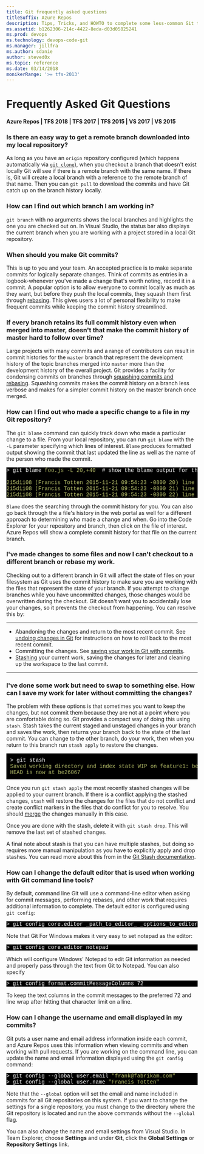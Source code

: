 ```yaml
---
title: Git frequently asked questions
titleSuffix: Azure Repos
description: Tips, Tricks, and HOWTO to complete some less-common Git tasks.
ms.assetid: b1262306-214c-4422-8eda-d03d05825241
ms.prod: devops
ms.technology: devops-code-git 
ms.manager: jillfra
ms.author: sdanie
author: steved0x
ms.topic: reference
ms.date: 03/14/2018
monikerRange: '>= tfs-2013'
---
```



#  Frequently Asked Git Questions

#### Azure Repos | TFS 2018 | TFS 2017 | TFS 2015 | VS 2017 | VS 2015

### Is there an easy way to get a remote branch downloaded into my local repository?

As long as you have an `origin` repository configured (which happens automatically via [`git clone`](clone.md)), when you checkout a
 branch that doesn't exist locally Git will see if there is a remote branch with the same name. 
If there is, Git will create a local branch with a reference to the remote branch of that name. 
Then you can `git pull` to download the commits and have Git catch up on the branch history locally.

### How can I find out which branch I am working in?

`git branch` with no arguments shows the local branches and highlights the one you are checked out on. In Visual Studio, the status bar also displays the current branch
when you are working with a project stored in a local Git repository. 

### When should you make Git commits?
This is up to you and your team. An accepted practice is to make separate commits for logically separate changes. Think of commits as entries in a logbook-whenever you've made a change that's worth noting, record it in a commit.
A popular option is to allow everyone to commit locally as much as they want, but before they push the local commits, they squash them first through [rebasing](rebase.md).
This gives users a lot of personal flexibility to make frequent commits while keeping the commit history streamlined. 

### If every branch retains its full commit history even when merged into master, doesn't that make the commit history of master hard to follow over time?

Large projects with many commits and a range of contributors can result in commit histories for the `master` branch that represent 
the development history of the topic branches merged into `master` more than the development history of the overall project. 
Git provides a facility for condensing commits on branches through [squashing commits and rebasing](rebase.md). 
Squashing commits makes the commit history on a branch less verbose and makes for a simpler commit history on the master branch once merged.

### How can I find out who made a specific change to a file in my Git repository?

The `git blame` command can quickly track down who made a particular change to a file. From your local repository, you can run `git blame` with the `-L`
parameter specifying which lines of interest. `Blame` produces formatted output showing the commit that last updated the line as well as the name of the person 
who made the commit. 

<pre style="color:white;background-color:black;font-family:Consolas,Courier,monospace;">
&gt; git blame <font color="#b5bd68">foo.js -L 20,+40</font>  # show the blame output for the next forty lines starting at line 20
<font color="#b5bd68">
215d1108 (Francis Totten 2015-11-21 09:54:23 -0800 20) line 20 of the code
215d1108 (Francis Totten 2015-11-21 09:54:23 -0800 21) line 21 of the code
215d1108 (Francis Totten 2015-11-21 09:54:23 -0800 22) line 22 of the code</font>
</pre>

`Blame` does the searching through the commit history for you. You can also go back through the a file's history in the web portal as well for a different approach to determining
who made a change and when. Go into the Code Explorer for your repository and branch, then click on the file of interest. Azure Repos will show a complete
commit history for that file on the current branch.

### I've made changes to some files and now I can't checkout to a different branch or rebase my work.
Checking out to a different branch in Git will affect the state of files on your filesystem as Git uses the commit history to make sure you are working with the files
that represent the state of your branch. If you attempt to change branches while you have uncommitted changes, those changes would be overwritten during the checkout. Git doesn't
want you to accidentally lose your changes, so it prevents the checkout from happening. You can resolve this by:

---
- Abandoning the changes and return to the most recent commit. See [undoing changes in Git](undo.md) for instructions on how to roll back to the most recent commit.  
- Committing the changes. See [saving your work in Git with commits](commits.md). 
- [Stashing](howto.md#stash) your current work, saving the changes for later and cleaning up the workspace to the last commit.    

---

<a name="stash"> </a>
### I've done some work but need to swap to something else. How can I save my work for later without committing the changes?

The problem with these options is that sometimes you want to keep the changes, but not commit them because they are not at a point where you are comfortable doing so. Git 
provides a compact way of doing this using `stash`. Stash takes the current staged and unstaged changes in your branch and saves the work, then returns your branch back to the state of
the last commit. You can change to the other branch, do your work, then when you return to this branch run `stash apply` to restore the changes.

<pre style="color:white;background-color:black;font-family:Consolas,Courier,monospace;padding:10px">
&gt; git stash
<font color="#b5bd68">Saved working directory and index state WIP on feature1: be26067 updated endpoint docs
HEAD is now at be26067</font>
</pre>

Once you run `git stash apply` the most recently stashed changes will be applied to your current branch. If there is a conflict applying the stashed changes, 
`stash` will restore the changes for the files that do not conflict and create conflict markers in the files that do conflict for you to resolve. You should 
[merge](merging.md) the changes manually in this case.

Once you are done with the stash, delete it with `git stash drop`. This will remove the last set of stashed changes.

A final note about stash is that you can have multiple stashes, but doing so requires more manual manipulation as you have to explicitly apply and drop stashes. You can read more about
this from in the [Git Stash documentation](http://git-scm.com/book/en/v1/Git-Tools-Stashing).


### How can I change the default editor that is used when working with Git command line tools?

By default, command line Git will use a command-line editor when asking for commit messages, performing rebases, and other work that requires additional information to 
complete. The default editor is configured using `git config`:

<pre style="color:white;background-color:black;font-family:Consolas,Courier,monospace;">
&gt; git config core.editor _path_to_editor_ _options_to_editor_
</pre>

Note that Git For Windows makes it very easy to set notepad as the editor:

<pre style="color:white;background-color:black;font-family:Consolas,Courier,monospace;">
&gt; git config core.editor notepad
</pre>

Which will configure Windows' Notepad to edit Git information as needed and properly pass through the text from Git to Notepad. You can also specify 

<pre style="color:white;background-color:black;font-family:Consolas,Courier,monospace;">
&gt; git config format.commitMessageColumns 72 
</pre>

To keep the text columns in the commit messages to the preferred 72 and line wrap after hitting that character limit on a line.

### How can I change the username and email displayed in my commits?

Git puts a user name and email address information inside each commit, and Azure Repos uses this information when viewing commits and when working with pull requests.
If you are working on the command line, you can update the name and email information displayed using the `git config` command:

<pre style="color:white;background-color:black;font-family:Consolas,Courier,monospace;">
&gt; git config --global user.email <font color="#b5bd68">"frank@fabrikam.com"</font>
&gt; git config --global user.name <font color="#b5bd68">"Francis Totten"</font>
</pre>

Note that the `--global` option will set the email and name included in commits for all Git repositories on this system. If you want to change the settings for a single
repository, you must change to the directory where the Git repository is located and run the above commands without the `--global` flag.

You can also change the name and email settings from Visual Studio. In Team Explorer, choose **Settings** and under **Git**, click the **Global Settings** or **Repository Settings** link.  

